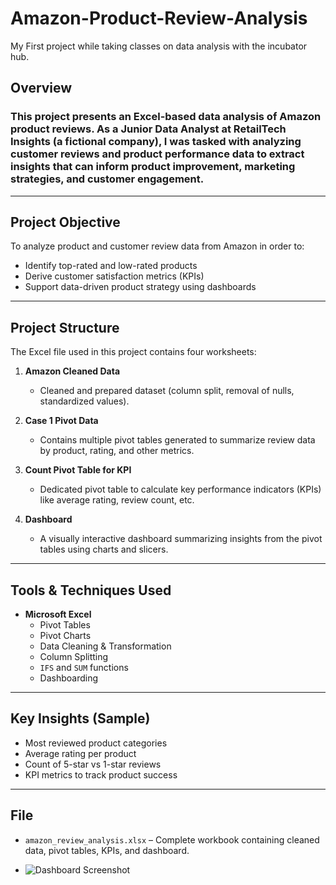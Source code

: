# Amazon-Product-Review-Analysis
My First project while taking classes on data analysis with the incubator hub.
## Overview

### This project presents an Excel-based data analysis of Amazon product reviews. As a Junior Data Analyst at RetailTech Insights (a fictional company), I was tasked with analyzing customer reviews and product performance data to extract insights that can inform product improvement, marketing strategies, and customer engagement.
---

## Project Objective

To analyze product and customer review data from Amazon in order to:

- Identify top-rated and low-rated products
- Derive customer satisfaction metrics (KPIs)
- Support data-driven product strategy using dashboards

---

## Project Structure

The Excel file used in this project contains four worksheets:

1. **Amazon Cleaned Data**  
   - Cleaned and prepared dataset (column split, removal of nulls, standardized values).
   
2. **Case 1 Pivot Data**  
   - Contains multiple pivot tables generated to summarize review data by product, rating, and other metrics.
   
3. **Count Pivot Table for KPI**  
   - Dedicated pivot table to calculate key performance indicators (KPIs) like average rating, review count, etc.
   
4. **Dashboard**  
   - A visually interactive dashboard summarizing insights from the pivot tables using charts and slicers.

---

## Tools & Techniques Used

- **Microsoft Excel**
  - Pivot Tables
  - Pivot Charts
  - Data Cleaning & Transformation
  - Column Splitting
  - `IFS` and `SUM` functions
  - Dashboarding

---

## Key Insights (Sample)

- Most reviewed product categories
- Average rating per product
- Count of 5-star vs 1-star reviews
- KPI metrics to track product success

---

## File

- `amazon_review_analysis.xlsx` – Complete workbook containing cleaned data, pivot tables, KPIs, and dashboard.

- ![Dashboard Screenshot](https://github.com/Analyze-with-Bukola/Amazon-Product-Review-Analysis/commit/739df6aefd1a6fb5fe12b5538b7f19869a345aea)
